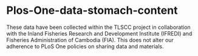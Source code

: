 # Plos-One-data-stomach-content
These data have been collected within the TLSCC project in collaboration with
the Inland Fisheries Research and Development Institute (IFREDI) and Fisheries Administration
of Cambodia (FIA). This does not alter our adherence to PLoS One policies on sharing data and
materials.
